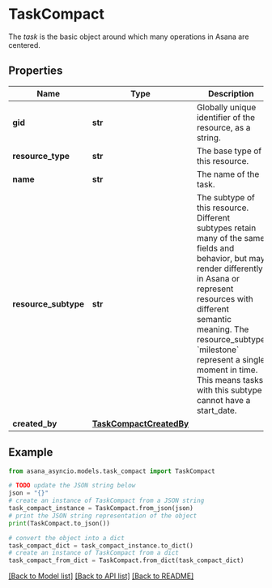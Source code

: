 # TaskCompact

The *task* is the basic object around which many operations in Asana are centered.

## Properties

Name | Type | Description | Notes
------------ | ------------- | ------------- | -------------
**gid** | **str** | Globally unique identifier of the resource, as a string. | [optional] [readonly] 
**resource_type** | **str** | The base type of this resource. | [optional] [readonly] 
**name** | **str** | The name of the task. | [optional] 
**resource_subtype** | **str** | The subtype of this resource. Different subtypes retain many of the same fields and behavior, but may render differently in Asana or represent resources with different semantic meaning. The resource_subtype &#x60;milestone&#x60; represent a single moment in time. This means tasks with this subtype cannot have a start_date. | [optional] 
**created_by** | [**TaskCompactCreatedBy**](TaskCompactCreatedBy.md) |  | [optional] 

## Example

```python
from asana_asyncio.models.task_compact import TaskCompact

# TODO update the JSON string below
json = "{}"
# create an instance of TaskCompact from a JSON string
task_compact_instance = TaskCompact.from_json(json)
# print the JSON string representation of the object
print(TaskCompact.to_json())

# convert the object into a dict
task_compact_dict = task_compact_instance.to_dict()
# create an instance of TaskCompact from a dict
task_compact_from_dict = TaskCompact.from_dict(task_compact_dict)
```
[[Back to Model list]](../README.md#documentation-for-models) [[Back to API list]](../README.md#documentation-for-api-endpoints) [[Back to README]](../README.md)


